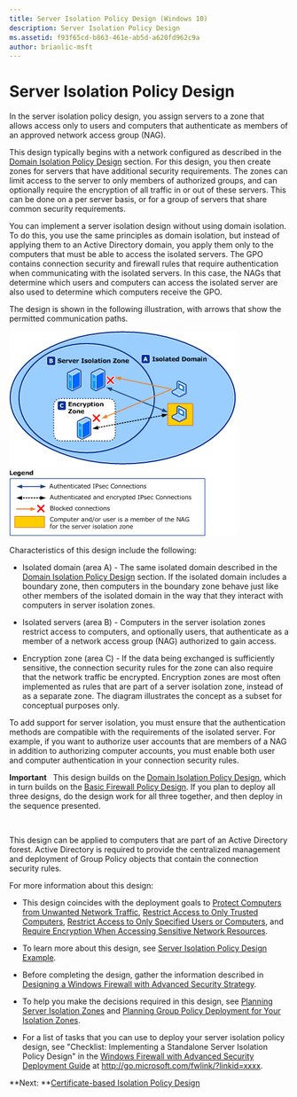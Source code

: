 ```yaml
---
title: Server Isolation Policy Design (Windows 10)
description: Server Isolation Policy Design
ms.assetid: f93f65cd-b863-461e-ab5d-a620fd962c9a
author: brianlic-msft
---
```


# Server Isolation Policy Design


In the server isolation policy design, you assign servers to a zone that allows access only to users and computers that authenticate as members of an approved network access group (NAG).

This design typically begins with a network configured as described in the [Domain Isolation Policy Design](../p_server_archive/domain-isolation-policy-design.md) section. For this design, you then create zones for servers that have additional security requirements. The zones can limit access to the server to only members of authorized groups, and can optionally require the encryption of all traffic in or out of these servers. This can be done on a per server basis, or for a group of servers that share common security requirements.

You can implement a server isolation design without using domain isolation. To do this, you use the same principles as domain isolation, but instead of applying them to an Active Directory domain, you apply them only to the computers that must be able to access the isolated servers. The GPO contains connection security and firewall rules that require authentication when communicating with the isolated servers. In this case, the NAGs that determine which users and computers can access the isolated server are also used to determine which computers receive the GPO.

The design is shown in the following illustration, with arrows that show the permitted communication paths.

![isolated domain with isolated server](images/wfas-domainisohighsec.gif)

Characteristics of this design include the following:

-   Isolated domain (area A) - The same isolated domain described in the [Domain Isolation Policy Design](../p_server_archive/domain-isolation-policy-design.md) section. If the isolated domain includes a boundary zone, then computers in the boundary zone behave just like other members of the isolated domain in the way that they interact with computers in server isolation zones.

-   Isolated servers (area B) - Computers in the server isolation zones restrict access to computers, and optionally users, that authenticate as a member of a network access group (NAG) authorized to gain access.

-   Encryption zone (area C) - If the data being exchanged is sufficiently sensitive, the connection security rules for the zone can also require that the network traffic be encrypted. Encryption zones are most often implemented as rules that are part of a server isolation zone, instead of as a separate zone. The diagram illustrates the concept as a subset for conceptual purposes only.

To add support for server isolation, you must ensure that the authentication methods are compatible with the requirements of the isolated server. For example, if you want to authorize user accounts that are members of a NAG in addition to authorizing computer accounts, you must enable both user and computer authentication in your connection security rules.

**Important**  
This design builds on the [Domain Isolation Policy Design](../p_server_archive/domain-isolation-policy-design.md), which in turn builds on the [Basic Firewall Policy Design](../p_server_archive/basic-firewall-policy-design.md). If you plan to deploy all three designs, do the design work for all three together, and then deploy in the sequence presented.

 

This design can be applied to computers that are part of an Active Directory forest. Active Directory is required to provide the centralized management and deployment of Group Policy objects that contain the connection security rules.

For more information about this design:

-   This design coincides with the deployment goals to [Protect Computers from Unwanted Network Traffic](../p_server_archive/protect-computers-from-unwanted-network-traffic.md), [Restrict Access to Only Trusted Computers](../p_server_archive/restrict-access-to-only-trusted-computers.md), [Restrict Access to Only Specified Users or Computers](../p_server_archive/restrict-access-to-only-specified-users-or-computers.md), and [Require Encryption When Accessing Sensitive Network Resources](../p_server_archive/require-encryption-when-accessing-sensitive-network-resources.md).

-   To learn more about this design, see [Server Isolation Policy Design Example](../p_server_archive/server-isolation-policy-design-example.md).

-   Before completing the design, gather the information described in [Designing a Windows Firewall with Advanced Security Strategy](../p_server_archive/designing-a-windows-firewall-with-advanced-security-strategy.md).

-   To help you make the decisions required in this design, see [Planning Server Isolation Zones](../p_server_archive/planning-server-isolation-zones.md) and [Planning Group Policy Deployment for Your Isolation Zones](../p_server_archive/planning-group-policy-deployment-for-your-isolation-zones.md).

-   For a list of tasks that you can use to deploy your server isolation policy design, see "Checklist: Implementing a Standalone Server Isolation Policy Design" in the [Windows Firewall with Advanced Security Deployment Guide](http://go.microsoft.com/fwlink/?linkid=xxxxx) at http://go.microsoft.com/fwlink/?linkid=xxxx.

**Next: **[Certificate-based Isolation Policy Design](../p_server_archive/certificate-based-isolation-policy-design.md)

 

 





